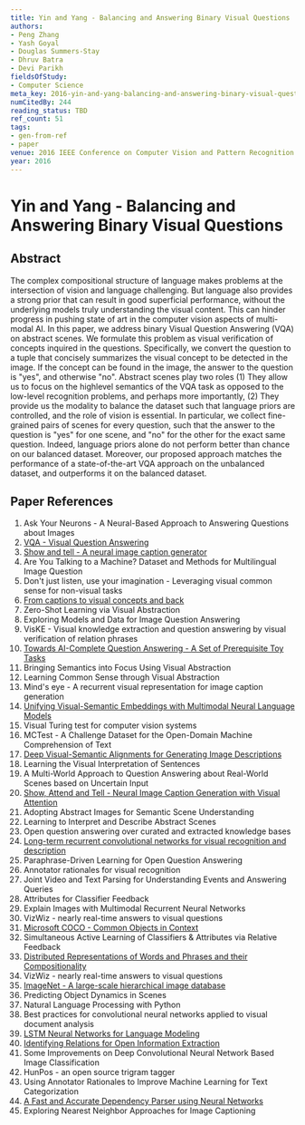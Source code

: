 ```yaml
---
title: Yin and Yang - Balancing and Answering Binary Visual Questions
authors:
- Peng Zhang
- Yash Goyal
- Douglas Summers-Stay
- Dhruv Batra
- Devi Parikh
fieldsOfStudy:
- Computer Science
meta_key: 2016-yin-and-yang-balancing-and-answering-binary-visual-questions
numCitedBy: 244
reading_status: TBD
ref_count: 51
tags:
- gen-from-ref
- paper
venue: 2016 IEEE Conference on Computer Vision and Pattern Recognition (CVPR)
year: 2016
---
```


# Yin and Yang - Balancing and Answering Binary Visual Questions

## Abstract

The complex compositional structure of language makes problems at the intersection of vision and language challenging. But language also provides a strong prior that can result in good superficial performance, without the underlying models truly understanding the visual content. This can hinder progress in pushing state of art in the computer vision aspects of multi-modal AI. In this paper, we address binary Visual Question Answering (VQA) on abstract scenes. We formulate this problem as visual verification of concepts inquired in the questions. Specifically, we convert the question to a tuple that concisely summarizes the visual concept to be detected in the image. If the concept can be found in the image, the answer to the question is "yes", and otherwise "no". Abstract scenes play two roles (1) They allow us to focus on the highlevel semantics of the VQA task as opposed to the low-level recognition problems, and perhaps more importantly, (2) They provide us the modality to balance the dataset such that language priors are controlled, and the role of vision is essential. In particular, we collect fine-grained pairs of scenes for every question, such that the answer to the question is "yes" for one scene, and "no" for the other for the exact same question. Indeed, language priors alone do not perform better than chance on our balanced dataset. Moreover, our proposed approach matches the performance of a state-of-the-art VQA approach on the unbalanced dataset, and outperforms it on the balanced dataset.

## Paper References

1. Ask Your Neurons - A Neural-Based Approach to Answering Questions about Images
2. [VQA - Visual Question Answering](2015-vqa-visual-question-answering)
3. [Show and tell - A neural image caption generator](2015-show-and-tell-a-neural-image-caption-generator)
4. Are You Talking to a Machine? Dataset and Methods for Multilingual Image Question
5. Don't just listen, use your imagination - Leveraging visual common sense for non-visual tasks
6. [From captions to visual concepts and back](2015-from-captions-to-visual-concepts-and-back)
7. Zero-Shot Learning via Visual Abstraction
8. Exploring Models and Data for Image Question Answering
9. VisKE - Visual knowledge extraction and question answering by visual verification of relation phrases
10. [Towards AI-Complete Question Answering - A Set of Prerequisite Toy Tasks](2016-towards-ai-complete-question-answering-a-set-of-prerequisite-toy-tasks)
11. Bringing Semantics into Focus Using Visual Abstraction
12. Learning Common Sense through Visual Abstraction
13. Mind's eye - A recurrent visual representation for image caption generation
14. [Unifying Visual-Semantic Embeddings with Multimodal Neural Language Models](2014-unifying-visual-semantic-embeddings-with-multimodal-neural-language-models)
15. Visual Turing test for computer vision systems
16. MCTest - A Challenge Dataset for the Open-Domain Machine Comprehension of Text
17. [Deep Visual-Semantic Alignments for Generating Image Descriptions](2017-deep-visual-semantic-alignments-for-generating-image-descriptions)
18. Learning the Visual Interpretation of Sentences
19. A Multi-World Approach to Question Answering about Real-World Scenes based on Uncertain Input
20. [Show, Attend and Tell - Neural Image Caption Generation with Visual Attention](2015-show-attend-and-tell-neural-image-caption-generation-with-visual-attention)
21. Adopting Abstract Images for Semantic Scene Understanding
22. Learning to Interpret and Describe Abstract Scenes
23. Open question answering over curated and extracted knowledge bases
24. [Long-term recurrent convolutional networks for visual recognition and description](2015-long-term-recurrent-convolutional-networks-for-visual-recognition-and-description)
25. Paraphrase-Driven Learning for Open Question Answering
26. Annotator rationales for visual recognition
27. Joint Video and Text Parsing for Understanding Events and Answering Queries
28. Attributes for Classifier Feedback
29. Explain Images with Multimodal Recurrent Neural Networks
30. VizWiz - nearly real-time answers to visual questions
31. [Microsoft COCO - Common Objects in Context](2014-microsoft-coco-common-objects-in-context)
32. Simultaneous Active Learning of Classifiers &amp; Attributes via Relative Feedback
33. [Distributed Representations of Words and Phrases and their Compositionality](2013-distributed-representations-of-words-and-phrases-and-their-compositionality)
34. VizWiz - nearly real-time answers to visual questions
35. [ImageNet - A large-scale hierarchical image database](2009-imagenet-a-large-scale-hierarchical-image-database)
36. Predicting Object Dynamics in Scenes
37. Natural Language Processing with Python
38. Best practices for convolutional neural networks applied to visual document analysis
39. [LSTM Neural Networks for Language Modeling](2012-lstm-neural-networks-for-language-modeling)
40. [Identifying Relations for Open Information Extraction](2011-identifying-relations-for-open-information-extraction)
41. Some Improvements on Deep Convolutional Neural Network Based Image Classification
42. HunPos - an open source trigram tagger
43. Using Annotator Rationales to Improve Machine Learning for Text Categorization
44. [A Fast and Accurate Dependency Parser using Neural Networks](2014-a-fast-and-accurate-dependency-parser-using-neural-networks)
45. Exploring Nearest Neighbor Approaches for Image Captioning
